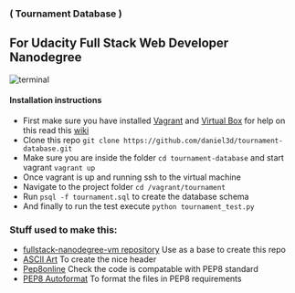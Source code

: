 ### ( Tournament Database ) 

## For Udacity Full Stack Web Developer Nanodegree

![terminal](http://c3.staticflickr.com/1/40/31148507730_73851b0d70_b.jpg)

#### Installation instructions

 * First make sure you have installed [Vagrant](https://www.vagrantup.com) and [Virtual Box](https://www.virtualbox.org) for help on this read this [wiki](https://www.udacity.com/wiki/ud197/install-vagrant)
 * Clone this repo `git clone https://github.com/daniel3d/tournament-database.git`
 * Make sure you are inside the folder `cd tournament-database` and start vagrant `vagrant up`
 * Once vagrant is up and running ssh to the virtual machine
 * Navigate to the project folder `cd /vagrant/tournament`
 * Run `psql -f tournament.sql` to create the database schema
 * And finally to run the test execute `python tournament_test.py`

### Stuff used to make this:

 * [fullstack-nanodegree-vm repository](https://github.com/udacity/fullstack-nanodegree-vm) Use as a base to create this repo
 * [ASCII Art](http://patorjk.com) To create the nice header
 * [Pep8online](http://pep8online.com/) Check the code is compatable with PEP8 standard
 * [PEP8 Autoformat](https://packagecontrol.io/packages/Python%20PEP8%20Autoformat) To format the files in PEP8 requirements